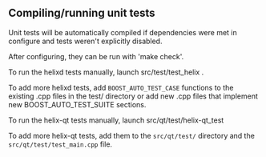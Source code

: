 Compiling/running unit tests
------------------------------------

Unit tests will be automatically compiled if dependencies were met in configure
and tests weren't explicitly disabled.

After configuring, they can be run with 'make check'.

To run the helixd tests manually, launch src/test/test_helix .

To add more helixd tests, add `BOOST_AUTO_TEST_CASE` functions to the existing
.cpp files in the test/ directory or add new .cpp files that
implement new BOOST_AUTO_TEST_SUITE sections.

To run the helix-qt tests manually, launch src/qt/test/helix-qt_test

To add more helix-qt tests, add them to the `src/qt/test/` directory and
the `src/qt/test/test_main.cpp` file.
